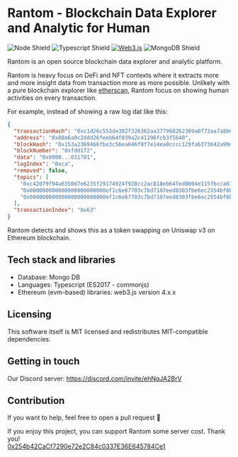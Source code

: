 # Rantom - Blockchain Data Explorer and Analytic for Human

![Node Shield](https://img.shields.io/badge/Node-%5E18.0.0-339933?style=flat-square&logo=Node.js)
![Typescript Shield](https://img.shields.io/badge/Typescript-%5E4.6.3-3178C6?style=flat-square&logo=TypeScript)
[![Web3.js](https://img.shields.io/badge/web3.js-%5E1.10.1-F16822?style=flat-square&logo=web3.js)](https://web3js.readthedocs.io/en/v1.10.0/)
![MongoDB Shield](https://img.shields.io/badge/MongoDB-bionic-47A248?style=flat-square&logo=mongodb)

Rantom is an open source blockchain data explorer and analytic platform. 

Rantom is heavy focus on DeFi and NFT contexts where it extracts more and more insight data from transaction more as more possible.
Unlikely with a pure blockchain explorer like [etherscan](https://etherscan.io), Rantom focus on showing human activities on every transaction.

For example, instead of showing a raw log dat like this:

```json
{
  "transactionHash": "0xc1d26c553de382f326362aa377968262369a0f73aa7a8b6db49d6c40635b9bef",
  "address": "0x88e6a0c2ddd26feeb64f039a2c41296fcb3f5640",
  "blockHash": "0x153a2369466fbe3c56ea046f0f7e14ea0cccc129fa6373642a99d2d07cdf0162",
  "blockNumber": "0xfdd172",
  "data": "0x0000...031781",
  "logIndex": "0xca",
  "removed": false,
  "topics": [
    "0xc42079f94a6350d7e6235f29174924f928cc2ac818eb64fed8004e115fbcca67",
    "0x000000000000000000000000ef1c6e67703c7bd7107eed8303fbe6ec2554bf6b",
    "0x000000000000000000000000ef1c6e67703c7bd7107eed8303fbe6ec2554bf6b"
  ],
  "transactionIndex": "0x63"
}
```

Rantom detects and shows this as a token swapping on Uniswap v3 on Ethereum blockchain.

## Tech stack and libraries

- Database: Mongo DB
- Languages: Typescript (ES2017 - commonjs)
- Ethereum (evm-based) libraries: web3.js version 4.x.x

## Licensing

This software itself is MIT licensed and redistributes MIT-compatible dependencies.

## Getting in touch

Our Discord server: https://discord.com/invite/ehNqJA2BrV

## Contribution

If you want to help, feel free to open a pull request 🙌

If you enjoy this project, you can support Rantom some server cost. Thank you!  
[0x254b42CaCf7290e72e2C84c0337E36E645784Ce1](https://etherscan.io/address/0x254b42CaCf7290e72e2C84c0337E36E645784Ce1)
